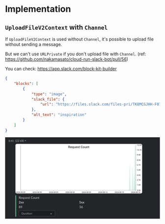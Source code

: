 # Implementation

## `UploadFileV2Context` with `Channel`

If `UploadFileV2Context` is used without `Channel`, it's possible to upload file without sending a message.

But we can't use `URLPrivate` if you don't upload file with `Channel`. (ref: https://github.com/nakamasato/cloud-run-slack-bot/pull/56)


You can check: https://app.slack.com/block-kit-builder

```json
{
	"blocks": [
		{
			"type": "image",
			"slack_file": {
				"url": "https://files.slack.com/files-pri/TK8MCGJHH-F07GD216W4S/cloud-run-slack-bot-metrics.png"
			},
			"alt_text": "inspiration"
		}
	]
}
```

![](metrics-image.png)
